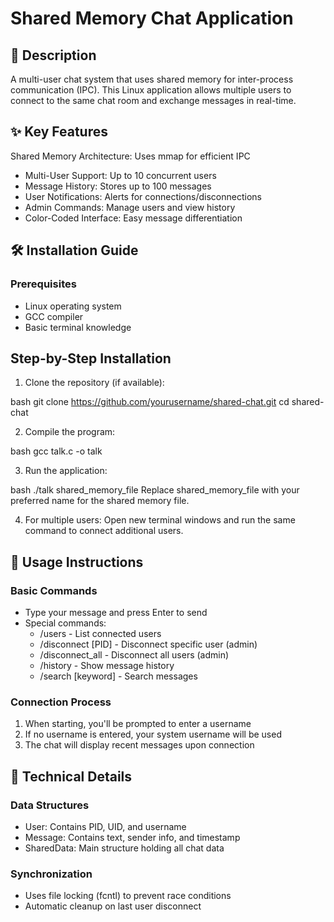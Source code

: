 # Shared Memory Chat Application
## 📝 Description
  A multi-user chat system that uses shared memory for inter-process communication (IPC). This Linux application allows multiple users to connect to the same chat room and exchange messages in real-time.

## ✨ Key Features
Shared Memory Architecture: Uses mmap for efficient IPC

- Multi-User Support: Up to 10 concurrent users
- Message History: Stores up to 100 messages
- User Notifications: Alerts for connections/disconnections
- Admin Commands: Manage users and view history
- Color-Coded Interface: Easy message differentiation

## 🛠 Installation Guide
### Prerequisites
- Linux operating system
- GCC compiler
- Basic terminal knowledge

## Step-by-Step Installation

1. Clone the repository (if available):

bash
git clone https://github.com/yourusername/shared-chat.git
cd shared-chat

2. Compile the program:

bash
gcc talk.c -o talk

3. Run the application:

bash
./talk shared_memory_file
Replace shared_memory_file with your preferred name for the shared memory file.

4. For multiple users:
Open new terminal windows and run the same command to connect additional users.

## 🚀 Usage Instructions
### Basic Commands
- Type your message and press Enter to send
- Special commands:
  - /users - List connected users
  - /disconnect [PID] - Disconnect specific user (admin)
  - /disconnect_all - Disconnect all users (admin)
  - /history - Show message history
  - /search [keyword] - Search messages

### Connection Process
1. When starting, you'll be prompted to enter a username
2. If no username is entered, your system username will be used
3. The chat will display recent messages upon connection

## 🧰 Technical Details
### Data Structures
- User: Contains PID, UID, and username
- Message: Contains text, sender info, and timestamp
- SharedData: Main structure holding all chat data

### Synchronization
- Uses file locking (fcntl) to prevent race conditions
- Automatic cleanup on last user disconnect
